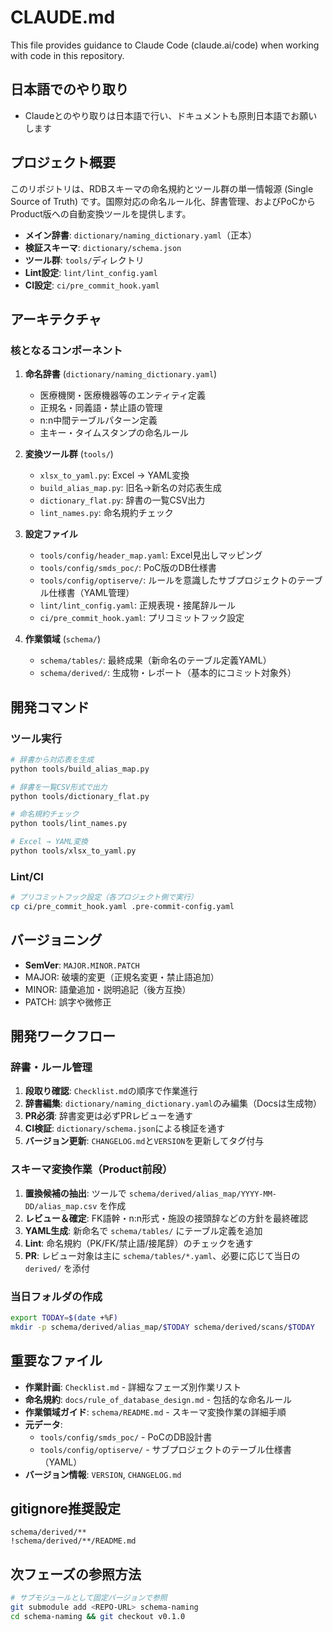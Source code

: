 # CLAUDE.md

This file provides guidance to Claude Code (claude.ai/code) when working with code in this repository.

## 日本語でのやり取り

- Claudeとのやり取りは日本語で行い、ドキュメントも原則日本語でお願いします

## プロジェクト概要

このリポジトリは、RDBスキーマの命名規約とツール群の単一情報源 (Single Source of Truth) です。国際対応の命名ルール化、辞書管理、およびPoCからProduct版への自動変換ツールを提供します。

- **メイン辞書**: `dictionary/naming_dictionary.yaml`（正本）
- **検証スキーマ**: `dictionary/schema.json`
- **ツール群**: `tools/`ディレクトリ
- **Lint設定**: `lint/lint_config.yaml`
- **CI設定**: `ci/pre_commit_hook.yaml`

## アーキテクチャ

### 核となるコンポーネント

1. **命名辞書** (`dictionary/naming_dictionary.yaml`)
   - 医療機関・医療機器等のエンティティ定義
   - 正規名・同義語・禁止語の管理
   - n:n中間テーブルパターン定義
   - 主キー・タイムスタンプの命名ルール

2. **変換ツール群** (`tools/`)
   - `xlsx_to_yaml.py`: Excel → YAML変換
   - `build_alias_map.py`: 旧名→新名の対応表生成
   - `dictionary_flat.py`: 辞書の一覧CSV出力
   - `lint_names.py`: 命名規約チェック

3. **設定ファイル**
   - `tools/config/header_map.yaml`: Excel見出しマッピング
   - `tools/config/smds_poc/`: PoC版のDB仕様書
   - `tools/config/optiserve/`: ルールを意識したサブプロジェクトのテーブル仕様書（YAML管理）
   - `lint/lint_config.yaml`: 正規表現・接尾辞ルール
   - `ci/pre_commit_hook.yaml`: プリコミットフック設定

4. **作業領域** (`schema/`)
   - `schema/tables/`: 最終成果（新命名のテーブル定義YAML）
   - `schema/derived/`: 生成物・レポート（基本的にコミット対象外）

## 開発コマンド

### ツール実行
```bash
# 辞書から対応表を生成
python tools/build_alias_map.py

# 辞書を一覧CSV形式で出力
python tools/dictionary_flat.py

# 命名規約チェック
python tools/lint_names.py

# Excel → YAML変換
python tools/xlsx_to_yaml.py
```

### Lint/CI
```bash
# プリコミットフック設定（各プロジェクト側で実行）
cp ci/pre_commit_hook.yaml .pre-commit-config.yaml
```

## バージョニング

- **SemVer**: `MAJOR.MINOR.PATCH`
- MAJOR: 破壊的変更（正規名変更・禁止語追加）
- MINOR: 語彙追加・説明追記（後方互換）
- PATCH: 誤字や微修正

## 開発ワークフロー

### 辞書・ルール管理
1. **段取り確認**: `Checklist.md`の順序で作業進行
2. **辞書編集**: `dictionary/naming_dictionary.yaml`のみ編集（Docsは生成物）
3. **PR必須**: 辞書変更は必ずPRレビューを通す
4. **CI検証**: `dictionary/schema.json`による検証を通す
5. **バージョン更新**: `CHANGELOG.md`と`VERSION`を更新してタグ付与

### スキーマ変換作業（Product前段）
1. **置換候補の抽出**: ツールで `schema/derived/alias_map/YYYY-MM-DD/alias_map.csv` を作成
2. **レビュー＆確定**: FK語幹・n:n形式・施設の接頭辞などの方針を最終確認
3. **YAML生成**: 新命名で `schema/tables/` にテーブル定義を追加
4. **Lint**: 命名規約（PK/FK/禁止語/接尾辞）のチェックを通す
5. **PR**: レビュー対象は主に `schema/tables/*.yaml`、必要に応じて当日の `derived/` を添付

### 当日フォルダの作成
```bash
export TODAY=$(date +%F)
mkdir -p schema/derived/alias_map/$TODAY schema/derived/scans/$TODAY
```

## 重要なファイル

- **作業計画**: `Checklist.md` - 詳細なフェーズ別作業リスト
- **命名規約**: `docs/rule_of_database_design.md` - 包括的な命名ルール
- **作業領域ガイド**: `schema/README.md` - スキーマ変換作業の詳細手順
- **元データ**: 
  - `tools/config/smds_poc/` - PoCのDB設計書
  - `tools/config/optiserve/` - サブプロジェクトのテーブル仕様書（YAML）
- **バージョン情報**: `VERSION`, `CHANGELOG.md`

## gitignore推奨設定

```gitignore
schema/derived/**
!schema/derived/**/README.md
```

## 次フェーズの参照方法

```bash
# サブモジュールとして固定バージョンで参照
git submodule add <REPO-URL> schema-naming
cd schema-naming && git checkout v0.1.0
```

